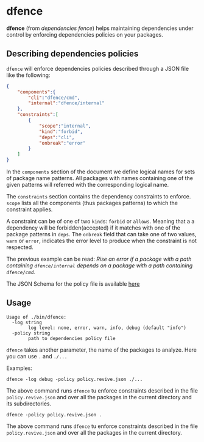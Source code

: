 # dfence

**dfence** (from _dependencies fence_) helps maintaining dependencies under 
control by enforcing dependencies policies on your packages.

## Describing dependencies policies

`dfence` will enforce dependencies policies described through a JSON file like the 
following:

```json
{
    "components":{
        "cli":"dfence/cmd",
        "internal":"dfence/internal"
    },
    "constraints":[
        {
            "scope":"internal",
            "kind":"forbid",
            "deps":"cli",
            "onbreak":"error"
        }
    ]
}
```

In the `components` section of the document we define logical names for sets of
package name patterns. All packages with names containing one of the given 
patterns will referred with the corresponding logical name.

The `constraints` section contains the dependency constraints to enforce.
`scope` lists all the components (thus packages patterns) to which the 
constraint applies.

A constraint can be of one of two `kind`s: `forbid` or `allows`. Meaning that a
a dependency will be forbidden(accepted) if it matches with one of the package 
patterns in `deps`.
The `onbreak` field that can take one of two values, `warn` or `error`, 
indicates the error level to produce when the constraint is not respected.

The previous example can be read: _Rise an error if a package with a path 
containing `dfence/internal` depends on a package with a path containing 
`dfence/cmd`._

The JSON Schema for the policy file is available [here](./doc/policy.schema.json)

## Usage

```
Usage of ./bin/dfence:
  -log string
        log level: none, error, warn, info, debug (default "info")
  -policy string
        path to dependencies policy file
```

`dfence` takes another parameter, the name of the packages to analyze. Here you can use `.` and `./...`

Examples:

```
dfence -log debug -policy policy.revive.json ./...
```

The above command runs `dfence` tu enforce constraints described in the file
`policy.revive.json` and over all the packages in the current directory and its
subdirectories.

```
dfence -policy policy.revive.json .
```

The above command runs `dfence` tu enforce constraints described in the file
`policy.revive.json` and over all the packages in the current directory.
